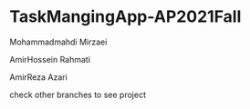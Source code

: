 # TaskMangingApp-AP2021Fall
Mohammadmahdi Mirzaei


AmirHossein Rahmati


AmirReza Azari 


check other branches to see project
